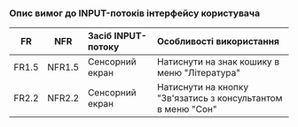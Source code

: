### Опис вимог до INPUT-потоків інтерфейсу користувача

|FR|NFR|Засіб INPUT-потоку|Особливості використання|
|:-----:|:-----:|:-----|:-----|
|FR1.5|NFR1.5|Сенсорний екран|Натиснути на знак кошику в меню "Література" |
|FR2.2|NFR2.2|Сенсорний екран|Натиснути на кнопку "Зв'язатись з консультантом в меню "Сон" |
